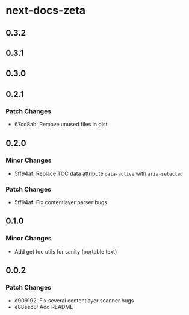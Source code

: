 # next-docs-zeta

## 0.3.2

## 0.3.1

## 0.3.0

## 0.2.1

### Patch Changes

- 67cd8ab: Remove unused files in dist

## 0.2.0

### Minor Changes

- 5ff94af: Replace TOC data attribute `data-active` with `aria-selected`

### Patch Changes

- 5ff94af: Fix contentlayer parser bugs

## 0.1.0

### Minor Changes

- Add get toc utils for sanity (portable text)

## 0.0.2

### Patch Changes

- d909192: Fix several contentlayer scanner bugs
- e88eec8: Add README
